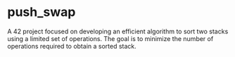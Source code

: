 # push_swap
A 42 project focused on developing an efficient algorithm to sort two stacks using a limited set of operations. The goal is to minimize the number of operations required to obtain a sorted stack.
